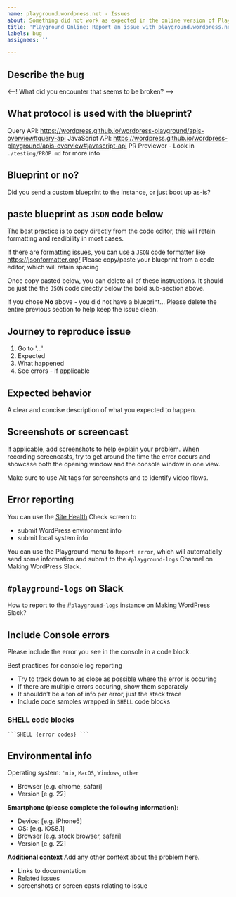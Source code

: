 ```yaml
---
name: playground.wordpress.net - Issues
about: Something did not work as expected in the online version of Playground?
title: 'Playground Online: Report an issue with playground.wordpress.net'
labels: bug
assignees: ''

---
```


## Describe the bug
<--! What did you encounter that seems to be broken? -->

## What protocol is used with the blueprint?
Query API: https://wordpress.github.io/wordpress-playground/apis-overview#query-api
JavaScript API: https://wordpress.github.io/wordpress-playground/apis-overview#javascript-api
PR Previewer - Look in `./testing/PROP.md` for more info


## Blueprint or no?
Did you send a custom blueprint to the instance, or just boot up as-is?
<!-- 

Yes, I used a custom blueprint: 
- link to blueprint URL (GitHub, SVN, publicly accessible link)
- or replace these lines with Blueprint code attached from below

No - I went to a URL pointing to a fragment on playground.wordpress.net 
If you didn't use a custom blueprint: 
- write no custom blueprint and
- explain user flow for how you got to this link
- Please link to the Issue, Pull Request, or discussion around the link with fragment


-->

## paste blueprint as `JSON` code below
The best practice is to copy directly from the code editor, this will retain formatting and readibility in most cases. 

If there are formatting issues, you can use a `JSON` code formatter like https://jsonformatter.org/
Please copy/paste your blueprint from a code editor, which will retain spacing

Once copy pasted below, you can delete all of these instructions. 
It should be just the the `JSON` code directly below the bold sub-section above.
<!--

```JSON

```

-->

If you chose **No** above - you did not have a blueprint...
Please delete the entire previous section to help keep the issue clean.


## Journey to reproduce issue
1. Go to '...'
2. Expected
3. What happened
4. See errors - if applicable

## Expected behavior
A clear and concise description of what you expected to happen.

## Screenshots or screencast
If applicable, add screenshots to help explain your problem.
When recording screencasts, try to get around the time the error occurs and showcase both the opening window and the console window in one view. 

Make sure to use Alt tags for screenshots and to identify video flows.

## Error reporting
You can use the [Site Health](site-health.md) Check screen to 
 - submit WordPress environment info
 - submit local system info

You can use the Playground menu to `Report error`, which will automaticlly send some information and submit to the `#playground-logs` Channel on Making WordPress Slack.


## `#playground-logs` on Slack
How to report to the #`playground-logs` instance on Making WordPress Slack?


## Include Console errors
<!-- - 
Copy/paste the error into this section 

-->
Please include the error you see in the console in a code block. 

Best practices for console log reporting
- Try to track down to as close as possible where the error is occuring
- If there are multiple errors occuring, show them separately
- It shouldn't be a ton of info per error, just the stack trace
- Include code samples wrapped in `SHELL` code blocks


### SHELL code blocks
<code>\`\`\`SHELL 
{error codes} 
\`\`\`</code>


## Environmental info
<!-- please complete the following information -->
Operating system: `'nix`, `MacOS`, `Windows`, `other`
<!--
   select one from the list above and delete the others
   or include your OS info
   then delete this comment

   change the following info also
-->
   
 - Browser [e.g. chrome, safari]
 - Version [e.g. 22]

**Smartphone (please complete the following information):**
 - Device: [e.g. iPhone6]
 - OS: [e.g. iOS8.1]
 - Browser [e.g. stock browser, safari]
 - Version [e.g. 22]

**Additional context**
Add any other context about the problem here.
- Links to documentation
- Related issues
- screenshots or screen casts relating to issue

